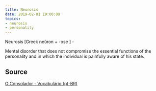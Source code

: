 ```yaml
---
title: Neurosis
date: 2019-02-01 19:00:00
topics:
- neurosis
- personality
---
```


Neurosis [Greek neûron + -ose ] - 

Mental disorder that does not compromise the essential functions of the
personality and in which the individual is painfully aware of his state.

## Source
[O Consolador - Vocabulário (pt-BR)](http://www.oconsolador.com.br/linkfixo/vocabulario/principal.html)
